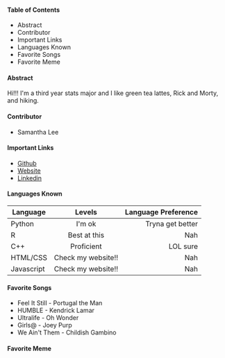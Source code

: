 #### Table of Contents
+ Abstract
+ Contributor
+ Important Links
+ Languages Known
+ Favorite Songs
+ Favorite Meme

#### Abstract
Hi!!! I'm a third year stats major and I like green tea lattes, Rick and Morty, and hiking. 

#### Contributor
+ Samantha Lee

#### Important Links
+ [Github](www.github.com/ksamanthalee)
+ [Website](samanthaklee.github.io)
+ [Linkedin](www.linkedin.com/in/ksamantha)

#### Languages Known
| Language      | Levels        	 | Language Preference |
| ------------- |:------------------:| -------------------:|
| Python     	| I'm ok 			 | Tryna get better    |
| R      		| Best at this  	 |  Nah 			   |
| C++ 			| Proficient    	 | LOL sure  		   |
| HTML/CSS 		| Check my website!! |  Nah 		       |
| Javascript    | Check my website!! |  Nah 			   |

#### Favorite Songs
+ Feel It Still - Portugal the Man
+ HUMBLE - Kendrick Lamar
+ Ultralife - Oh Wonder 
+ Girls@ - Joey Purp
+ We Ain't Them - Childish Gambino

#### Favorite Meme 
